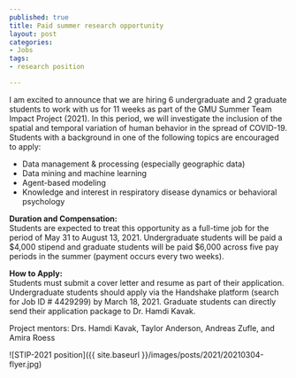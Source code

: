```yaml
--- 
published: true
title: Paid summer research opportunity
layout: post
categories: 
- Jobs
tags:
- research position

---
```


I am excited to announce that we are hiring 6 undergraduate and 2 graduate students to work with us for 11 weeks as part of the GMU Summer Team Impact Project (2021). In this period, we will investigate the inclusion of the spatial and temporal variation of human behavior in the spread of COVID-19. Students with a background in one of the following topics are encouraged to apply:

- Data management & processing (especially geographic data)
- Data mining and machine learning
- Agent-based modeling
- Knowledge and interest in respiratory disease dynamics or behavioral psychology


**Duration and Compensation:**  
Students are expected to treat this opportunity as a full-time job for the period of May 31 to August 13, 2021. Undergraduate students will be paid a $4,000 stipend and graduate students will be paid $6,000 across five pay periods in the summer (payment occurs every two weeks).
 
**How to Apply:**  
Students must submit a cover letter and resume as part of their application. Undergraduate students should apply via the Handshake platform (search for Job ID # 4429299) by March 18, 2021. Graduate students can directly send their application package to Dr. Hamdi Kavak.
 

Project mentors: Drs. Hamdi Kavak, Taylor Anderson, Andreas Zufle, and Amira Roess  


![STIP-2021 position]({{ site.baseurl }}/images/posts/2021/20210304-flyer.jpg)


